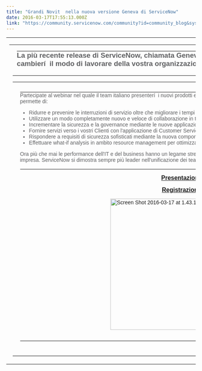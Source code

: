 ```yaml
---
title: "Grandi Novit  nella nuova versione Geneva di ServiceNow"
date: 2016-03-17T17:55:13.000Z
link: "https://community.servicenow.com/community?id=community_blog&sys_id=e13daae5dbd0dbc01dcaf3231f961971"
---
```

<table align="center" border="0" cellpadding="0" cellspacing="0" class="wrapto100pc" style="color: #000000; font-family: Times; font-size: medium; width: 100%;"><tbody><tr><td align="center" valign="top"><table border="0" cellpadding="0" cellspacing="0" height="74" style="width: 1096px; height: 66px;" width="1094"><tbody><tr><td align="left" style="padding: 0 20px 10px;" valign="top"><table border="0" cellpadding="0" cellspacing="0" style="width: 100%;"><tbody><tr><td align="left" style="padding: 0 0 5px; font-family: Arial, Helvetica, sans-serif; font-size: 14px; color: #5f6062;" valign="top"><span style="font-size: 14pt;"><strong>La più recente release di ServiceNow, chiamata Geneva, costituisce un'importante evoluzione della piattaforma e cambierí  il modo di lavorare della vostra organizzazione.</strong></span></td></tr></tbody></table></td></tr></tbody></table><table border="0" cellpadding="0" cellspacing="0" height="755" style="width: 1079px; height: 748px;" width="1093"><tbody><tr><td style="text-align: center; font-size: 0px;"><table border="0" cellpadding="0" cellspacing="0" style="width: 100%;"><tbody><tr><td align="left" style="padding: 10px 20px;" valign="top"><table border="0" cellpadding="0" cellspacing="0" height="723" style="width: 1047px; height: 676px;"><tbody><tr><td align="left" style="padding: 0 0 15px; font-family: Arial, Helvetica, sans-serif; font-size: 14px; color: #5f6062;">Partecipate al webinar nel quale il team italiano presenterí  i nuovi prodotti e caratteristiche presenti in Geneva e vi mostrerí  come la nuova release di ServiceNow permette di:<ul><li>Ridurre e prevenire le interruzioni di servizio oltre che migliorare i tempi di intervento</li><li>Utilizzare un modo completamente nuovo e veloce di collaborazione in tempo reale tra gli utenti (Connect)</li><li>Incrementare la sicurezza e la governance mediante le nuove applicazioni di Security Incident Response e Risk Management</li><li>Fornire servizi verso i vostri Clienti con l'applicazione di Customer Service Management</li><li>Rispondere a requisiti di sicurezza sofisticati mediante la nuova componente di encryption gateway</li><li>Effettuare what-if analysis in ambito resource management per ottimizzare l'allocazione delle vostre risorse</li></ul><p></p><p>Ora più che mai le performance dell'IT e del business hanno un legame strettissimo, al punto tale che l'interruzione dei servizi IT può mettere in ginocchio un'intera impresa. ServiceNow si dimostra sempre più leader nell'unificazione dei team ITSM con i team operativi al servizio del business.</p><p></p><table border="0" cellpadding="0" cellspacing="0" style="color: #000000; font-family: Times; font-size: medium; width: 100%;"><tbody><tr><td align="left" style="padding: 0px 0px 15px; font-family: Arial, Helvetica, sans-serif; font-size: 14px; color: #5f6062; text-align: left;" valign="top"><p style="color: #5f6062; font-family: Arial, Helvetica, sans-serif; text-align: center;"><span style="font-size: 12pt;"><strong><a title="ages.connect.servicenow.com/Web/ServiceNowDotCom/%7Bb9270691-1ee8-4363-831d-f988a0d48329%7D_WhatsNewInGeneva-15MAR16.compressed.pdf" href="http://images.connect.servicenow.com/Web/ServiceNowDotCom/%7Bb9270691-1ee8-4363-831d-f988a0d48329%7D_WhatsNewInGeneva-15MAR16.compressed.pdf" style="text-decoration: underline;">Presentazione</a></strong></span></p><p style="color: #5f6062; font-family: Arial, Helvetica, sans-serif; text-align: center;"><span style="font-size: 12pt;"><strong><a title="vent.on24.com/eventRegistration/EventLobbyServlet?target=reg20.jsp&referrer=&eventid=1138273&sessionid=1&key=6465CA22B2FC091426777C2D2E254D87&regTag=&sourcepage=register" href="https://event.on24.com/eventRegistration/EventLobbyServlet?target=reg20.jsp&amp;referrer=&amp;eventid=1138273&amp;sessionid=1&amp;key=6465CA22B2FC091426777C2D2E254D87&amp;regTag=&amp;sourcepage=register">Registrazione</a></strong></span></p><p style="padding-left: 240px;"><a href="http://images.connect.servicenow.com/Web/ServiceNowDotCom/%7Bb9270691-1ee8-4363-831d-f988a0d48329%7D_WhatsNewInGeneva-15MAR16.compressed.pdf"><img   alt="Screen Shot 2016-03-17 at 1.43.15 PM.png" class="image-1 jive-image" src="2bc0690edb9cd344e9737a9e0f961916.iix" style="width: 620px; height: 349px;"/></a></p></td></tr></tbody></table></td></tr></tbody></table></td></tr></tbody></table></td></tr></tbody></table></td></tr></tbody></table>